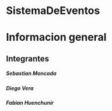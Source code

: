 # SistemaDeEventos

# Informacion general

##  Integrantes
##### Sebastian Moncada
##### Diego Vera
##### Fabian Huenchunir
